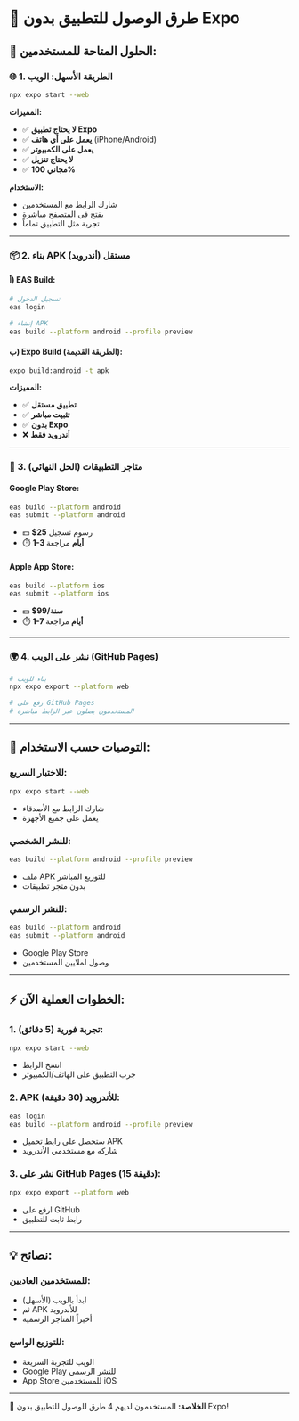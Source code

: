 # 📱 طرق الوصول للتطبيق بدون Expo

## 🎯 الحلول المتاحة للمستخدمين:

### 🌐 **1. الطريقة الأسهل: الويب**
```bash
npx expo start --web
```

**المميزات:**
- ✅ **لا يحتاج تطبيق Expo**
- ✅ **يعمل على أي هاتف** (iPhone/Android)
- ✅ **يعمل على الكمبيوتر**
- ✅ **لا يحتاج تنزيل**
- ✅ **مجاني 100%**

**الاستخدام:**
- شارك الرابط مع المستخدمين
- يفتح في المتصفح مباشرة
- تجربة مثل التطبيق تماماً

---

### 📦 **2. بناء APK مستقل (أندرويد)**

#### **أ) EAS Build:**
```bash
# تسجيل الدخول
eas login

# إنشاء APK
eas build --platform android --profile preview
```

#### **ب) Expo Build (الطريقة القديمة):**
```bash
expo build:android -t apk
```

**المميزات:**
- ✅ **تطبيق مستقل**
- ✅ **تثبيت مباشر**
- ✅ **بدون Expo**
- ❌ **أندرويد فقط**

---

### 📱 **3. متاجر التطبيقات (الحل النهائي)**

#### **Google Play Store:**
```bash
eas build --platform android
eas submit --platform android
```
- 💵 **$25** رسوم تسجيل
- ⏱️ **1-3 أيام** مراجعة

#### **Apple App Store:**
```bash
eas build --platform ios
eas submit --platform ios
```
- 💵 **$99/سنة**
- ⏱️ **1-7 أيام** مراجعة

---

### 🌍 **4. نشر على الويب (GitHub Pages)**

```bash
# بناء للويب
npx expo export --platform web

# رفع على GitHub Pages
# المستخدمون يصلون عبر الرابط مباشرة
```

---

## 🚀 **التوصيات حسب الاستخدام:**

### **للاختبار السريع:**
```bash
npx expo start --web
```
- شارك الرابط مع الأصدقاء
- يعمل على جميع الأجهزة

### **للنشر الشخصي:**
```bash
eas build --platform android --profile preview
```
- ملف APK للتوزيع المباشر
- بدون متجر تطبيقات

### **للنشر الرسمي:**
```bash
eas build --platform android
eas submit --platform android
```
- Google Play Store
- وصول لملايين المستخدمين

---

## ⚡ **الخطوات العملية الآن:**

### 1. **تجربة فورية (5 دقائق):**
```bash
npx expo start --web
```
- انسخ الرابط
- جرب التطبيق على الهاتف/الكمبيوتر

### 2. **APK للأندرويد (30 دقيقة):**
```bash
eas login
eas build --platform android --profile preview
```
- ستحصل على رابط تحميل APK
- شاركه مع مستخدمي الأندرويد

### 3. **نشر على GitHub Pages (15 دقيقة):**
```bash
npx expo export --platform web
```
- ارفع على GitHub
- رابط ثابت للتطبيق

---

## 💡 **نصائح:**

### **للمستخدمين العاديين:**
- ابدأ بالويب (الأسهل)
- ثم APK للأندرويد
- أخيراً المتاجر الرسمية

### **للتوزيع الواسع:**
- الويب للتجربة السريعة
- Google Play للنشر الرسمي
- App Store للمستخدمين iOS

---
🎯 **الخلاصة:** المستخدمون لديهم 4 طرق للوصول للتطبيق بدون Expo!